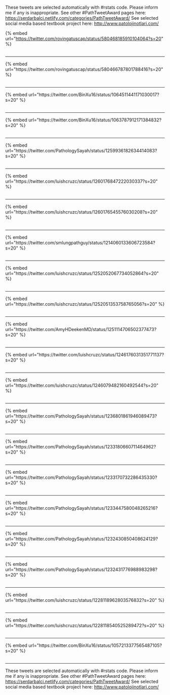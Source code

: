 

These tweets are selected automatically with #rstats code. Please inform me if any is inappropriate.
See other #PathTweetAward pages here: https://serdarbalci.netlify.com/categories/PathTweetAward/ 
See selected social media based textbook project here: http://www.patolojinotlari.com/

{% embed url="https://twitter.com/rovingatuscap/status/580468185910104064?s=20" %}<br>
<br>
<hr>
{% embed url="https://twitter.com/rovingatuscap/status/580466787801788416?s=20" %}<br>
<br>
<hr>
{% embed url="https://twitter.com/BinXu16/status/1064511441171030017?s=20" %}<br>
<br>
<hr>
{% embed url="https://twitter.com/BinXu16/status/1063787912171384832?s=20" %}<br>
<br>
<hr>
{% embed url="https://twitter.com/PathologySayah/status/1259936182634414083?s=20" %}<br>
<br>
<hr>
{% embed url="https://twitter.com/luishcruzc/status/1260176847222030337?s=20" %}<br>
<br>
<hr>
{% embed url="https://twitter.com/luishcruzc/status/1260176545576030208?s=20" %}<br>
<br>
<hr>
{% embed url="https://twitter.com/smlungpathguy/status/1214060133606723584?s=20" %}<br>
<br>
<hr>
{% embed url="https://twitter.com/luishcruzc/status/1252052067734052864?s=20" %}<br>
<br>
<hr>
{% embed url="https://twitter.com/luishcruzc/status/1252051353758765056?s=20" %}<br>
<br>
<hr>
{% embed url="https://twitter.com/AmyHDeekenMD/status/1251114706502377473?s=20" %}<br>
<br>
<hr>
{% embed url="https://twitter.com/luishcruzc/status/1246176031351771137?s=20" %}<br>
<br>
<hr>
{% embed url="https://twitter.com/luishcruzc/status/1246079482160492544?s=20" %}<br>
<br>
<hr>
{% embed url="https://twitter.com/PathologySayah/status/1236801861946089473?s=20" %}<br>
<br>
<hr>
{% embed url="https://twitter.com/PathologySayah/status/1233180660711464962?s=20" %}<br>
<br>
<hr>
{% embed url="https://twitter.com/PathologySayah/status/1233170732286435330?s=20" %}<br>
<br>
<hr>
{% embed url="https://twitter.com/PathologySayah/status/1233447580048265216?s=20" %}<br>
<br>
<hr>
{% embed url="https://twitter.com/PathologySayah/status/1232430850408624129?s=20" %}<br>
<br>
<hr>
{% embed url="https://twitter.com/PathologySayah/status/1232431776988983298?s=20" %}<br>
<br>
<hr>
{% embed url="https://twitter.com/luishcruzc/status/1228118962803576832?s=20" %}<br>
<br>
<hr>
{% embed url="https://twitter.com/luishcruzc/status/1228118540525289472?s=20" %}<br>
<br>
<hr>
{% embed url="https://twitter.com/BinXu16/status/1057213377565487105?s=20" %}<br>
<br>
<hr>


These tweets are selected automatically with #rstats code. Please inform me if any is inappropriate.
See other #PathTweetAward pages here: https://serdarbalci.netlify.com/categories/PathTweetAward/ 
See selected social media based textbook project here: http://www.patolojinotlari.com/
